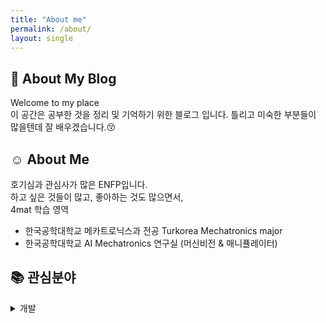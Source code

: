 ```yaml
---
title: "About me"
permalink: /about/
layout: single
---
```


## 🏡 About My Blog

Welcome to my place  
이 공간은 공부한 것을 정리 및 기억하기 위한 블로그 입니다.
틀리고 미숙한 부분들이 많을텐데 잘 배우겠습니다.😚

## ☺️ About Me

호기심과 관심사가 많은 ENFP입니다.   
하고 싶은 것들이 많고, 좋아하는 것도 많으면서,   
4mat 학습 영역
* 한국공학대학교 메카트로닉스과 전공 Turkorea Mechatronics major
* 한국공학대학교 AI Mechatronics 연구실 (머신비전 & 매니퓰레이터)

## 📚 관심분야
<details>
<summary>개발</summary>
<div markdown="1">

   |분야|세부관심|
   |--|--|
   |어플|ios|
   ||10|

</div>
</details>